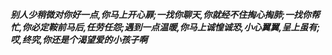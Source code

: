 ***别人少稍微对你好一点,你马上开心扉;一找你聊天,你就经不住掏心掏肺;一找你帮忙,你必定鞍前马后,任劳任怨;遇到一点温暖,你马上诚惶诚恐,小心翼翼,呈上虽有;哎,终究,你还是个渴望爱的小孩子啊***